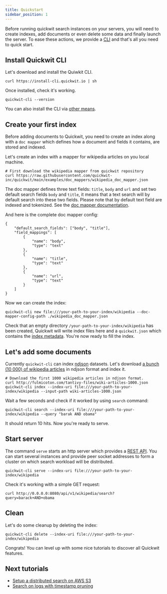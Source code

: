 ```yaml
---
title: Quickstart
sidebar_position: 1
---
```


Before running quickwit search instances on your servers, you will need to create indexes, add documents or even delete some data and finally launch the server. To ease these actions, we provide a [CLI](../quickwit-cli.md) and that's 
all you need to quick start.


## Install Quickwit CLI

Let's download and install the Quiwkit CLI.

```
curl https://install-cli.quickwit.io | sh
```

Once installed, check it's working.

```
quickwit-cli --version
```

You can also install the CLI via [other means](installation.md).

## Create your first index

Before adding documents to Quickwit, you need to create an index along with a `doc mapper` which defines how a document and fields it contains, are stored and indexed.

Let's create an index with a mapper for wikipedia articles on you local machine.

```
# First download the wikipedia mapper from quickwit repository
curl https://raw.githubusercontent.com/quickwit-inc/quickwit/main/examples/doc_mappers/wikipedia_doc_mapper.json
```

The doc mapper defines three text fields: `title`, `body` and `url` and set two default search fields `body` and `title`, it means that a text search will by default search into these two fields. Please note that by default text field are indexed and tokenized. See the [doc mapper documentation](../reference/doc-mapper.md).

And here is the complete doc mapper config:

```
{
    "default_search_fields": ["body", "title"],
    "field_mappings": [
        {
            "name": "body",
            "type": "text"
        },
        {
            "name": "title",
            "type": "text"
        },
        {
            "name": "url",
            "type": "text"
        }
    ]
}
```

Now we can create the index:

```
quickwit-cli new file:///your-path-to-your-index/wikipedia --doc-mapper-config-path ./wikipedia_doc_mapper.json
```

Check that an empty directory `/your-path-to-your-index/wikipedia` has been created, Quickwit will write index files here and a `quickwit.json` which contains the [index metadata](../overview/architecture.md#index-metadata).
You're now ready to fill the index.

## Let's add some documents

Currently `quickwit-cli` can index [ndjson](http://ndjson.org/) datasets.
Let's download [a bunch (10 000) of wikipedia articles](http://fulmicoton.com/tantivy-files/wiki-articles-1000.json) in ndjson format and index it.

```
# Download the first 1000 wikipedia articles in ndjson format.
curl http://fulmicoton.com/tantivy-files/wiki-articles-1000.json
quickwit-cli index --index-uri file:///your-path-to-your-index/wikipedia --input-path wiki-articles-1000.json
```

Wait a few seconds and check if it worked by using `search` command:

```
quickwit-cli search --index-uri file:///your-path-to-your-index/wikipedia --query "barak AND obama"
```

It should return 10 hits. Now you're ready to serve.


## Start server

The command `serve` starts an http server which provides a [REST API](../reference/search-api.md). You can start several instances and provide peer socket addresses to form a cluster on which search workload will be distributed.

```
quickwit-cli serve --index-uri file:///your-path-to-your-index/wikipedia
```

Check it's working with a simple GET request:
```
curl http://0.0.0.0:8080/api/v1/wikipedia/search?query=barack+AND+obama
```


## Clean

Let's do some cleanup by deleting the index:

```
quickwit-cli delete --index-uri file:///your-path-to-your-index/wikipedia
```

Congrats! You can level up with some nice tutorials to discover all Quickwit features. 


## Next tutorials

- [Setup a distributed search on AWS S3](tutorial-distributed-search-aws-s3.md)
- [Search on logs with timestamp pruning](tutorial-hdfs-logs.md)


